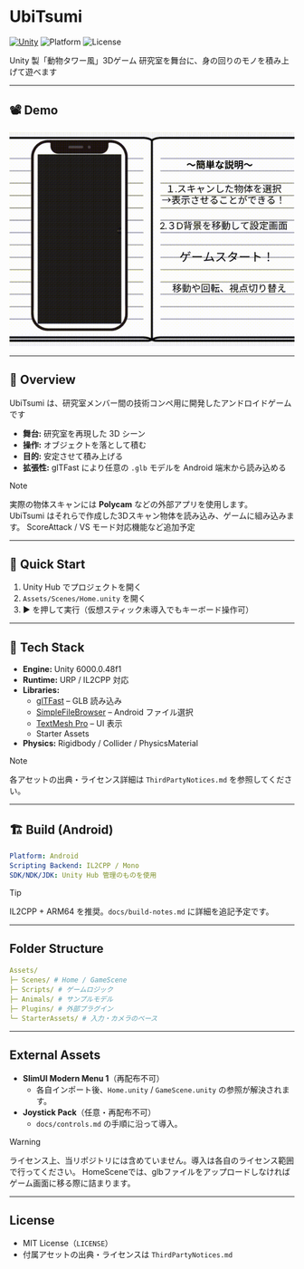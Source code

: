 # UbiTsumi

[![Unity](https://img.shields.io/badge/Unity-6000.0.48f1-blue?logo=unity)](#)
![Platform](https://img.shields.io/badge/Platform-Android-lightgrey)
![License](https://img.shields.io/badge/License-MIT-green)

Unity 製「動物タワー風」3Dゲーム
研究室を舞台に、身の回りのモノを積み上げて遊べます

---

## 📽️ Demo
[![Demo](docs/images/demo.gif)](https://github.com/user-attachments/assets/ad2d3c38-0f14-4bed-9956-113ea5e775a8)

---

## 🧭 Overview
UbiTsumi は、研究室メンバー間の技術コンペ用に開発したアンドロイドゲームです 
- **舞台:** 研究室を再現した 3D シーン  
- **操作:** オブジェクトを落として積む  
- **目的:** 安定させて積み上げる 
- **拡張性:** glTFast により任意の `.glb` モデルを Android 端末から読み込める  

> [!Note]  
> 実際の物体スキャンには **Polycam** などの外部アプリを使用します。  
> UbiTsumi はそれらで作成した3Dスキャン物体を読み込み、ゲームに組み込みます。
> ScoreAttack / VS モード対応機能など追加予定

---

## 🚀 Quick Start
1. Unity Hub でプロジェクトを開く  
2. `Assets/Scenes/Home.unity` を開く  
3. ▶ を押して実行（仮想スティック未導入でもキーボード操作可）

---

## 🧰 Tech Stack
- **Engine:** Unity 6000.0.48f1  
- **Runtime:** URP / IL2CPP 対応  
- **Libraries:**  
  - [glTFast](https://github.com/atteneder/glTFast) – GLB 読み込み  
  - [SimpleFileBrowser](https://github.com/yasirkula/UnitySimpleFileBrowser) – Android ファイル選択  
  - [TextMesh Pro](https://docs.unity3d.com/Packages/com.unity.textmeshpro@latest/) – UI 表示  
  - Starter Assets
- **Physics:** Rigidbody / Collider / PhysicsMaterial  

> [!Note]  
> 各アセットの出典・ライセンス詳細は `ThirdPartyNotices.md` を参照してください。

---

## 🏗️ Build (Android)
```yaml
Platform: Android
Scripting Backend: IL2CPP / Mono
SDK/NDK/JDK: Unity Hub 管理のものを使用
```

> [!Tip] 
> IL2CPP + ARM64 を推奨。`docs/build-notes.md` に詳細を追記予定です。

---

## Folder Structure
```yaml
Assets/
├─ Scenes/ # Home / GameScene
├─ Scripts/ # ゲームロジック 
├─ Animals/ # サンプルモデル
├─ Plugins/ # 外部プラグイン
└─ StarterAssets/ # 入力・カメラのベース
```
---

## External Assets
- **SlimUI Modern Menu 1**（再配布不可）  
  - 各自インポート後、`Home.unity` / `GameScene.unity` の参照が解決されます。  
- **Joystick Pack**（任意・再配布不可）  
  - `docs/controls.md` の手順に沿って導入。

> [!Warning]
> ライセンス上、当リポジトリには含めていません。導入は各自のライセンス範囲で行ってください。
> HomeSceneでは、glbファイルをアップロードしなければゲーム画面に移る際に詰まります。

---

## License
- MIT License（`LICENSE`）  
- 付属アセットの出典・ライセンスは `ThirdPartyNotices.md`



